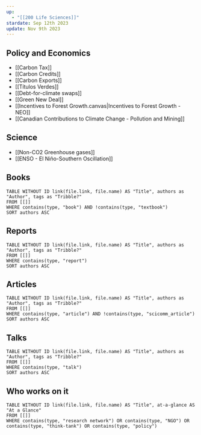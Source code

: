```yaml
---
up:
  - "[[200 Life Sciences]]"
stardate: Sep 12th 2023
update: Nov 9th 2023
---
```


## Policy and Economics
- [[Carbon Tax]]
- [[Carbon Credits]]
- [[Carbon Exports]]
- [[Títulos Verdes]]
- [[Debt-for-climate swaps]]
- [[Green New Deal]]
- [[Incentives to Forest Growth.canvas|Incentives to Forest Growth - NEO]]
- [[Canadian Contributions to Climate Change - Pollution and Mining]]

## Science
- [[Non-CO2 Greenhouse gases]]
- [[ENSO - El Niño-Southern Oscillation]]



## Books
```dataview
TABLE WITHOUT ID link(file.link, file.name) AS "Title", authors as "Author", tags as "Tribble?"
FROM [[]]
WHERE contains(type, "book") AND !contains(type, "textbook")
SORT authors ASC
```

## Reports
```dataview
TABLE WITHOUT ID link(file.link, file.name) AS "Title", authors as "Author", tags as "Tribble?"
FROM [[]]
WHERE contains(type, "report")
SORT authors ASC
```

## Articles
```dataview
TABLE WITHOUT ID link(file.link, file.name) AS "Title", authors as "Author", tags as "Tribble?"
FROM [[]]
WHERE contains(type, "article") AND !contains(type, "scicomm_article")
SORT authors ASC
```

## Talks
```dataview
TABLE WITHOUT ID link(file.link, file.name) AS "Title", authors as "Author", tags as "Tribble?"
FROM [[]]
WHERE contains(type, "talk")
SORT authors ASC
```

## Who works on it

```dataview
TABLE WITHOUT ID link(file.link, file.name) AS "Title", at-a-glance AS "At a Glance"
FROM [[]]
WHERE contains(type, "research network") OR contains(type, "NGO") OR contains(type, "think-tank") OR contains(type, "policy")
```



